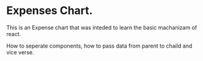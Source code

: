 # Expenses Chart.

This is an Expense chart that was inteded to learn the basic machanizam of react.

How to seperate components, how to pass data from parent to chaild and vice verse.